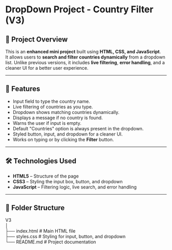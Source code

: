 # DropDown Project - Country Filter (V3)

## 📌 Project Overview

This is an **enhanced mini project** built using **HTML, CSS, and JavaScript**.  
It allows users to **search and filter countries dynamically** from a dropdown list. Unlike previous versions, it includes **live filtering**, **error handling**, and a cleaner UI for a better user experience.

---

## 🎯 Features

- Input field to type the country name.
- Live filtering of countries as you type.
- Dropdown shows matching countries dynamically.
- Displays a message if no country is found.
- Warns the user if input is empty.
- Default "Countries" option is always present in the dropdown.
- Styled button, input, and dropdown for a cleaner UI.
- Works on typing or by clicking the **Filter** button.

---

## 🛠️ Technologies Used

- **HTML5** – Structure of the page  
- **CSS3** – Styling the input box, button, and dropdown  
- **JavaScript** – Filtering logic, live search, and error handling  

---

## 📁 Folder Structure

V3  
│  
├── index.html   # Main HTML file  
├── styles.css   # Styling for input, button, and dropdown  
└── README.md    # Project documentation  
